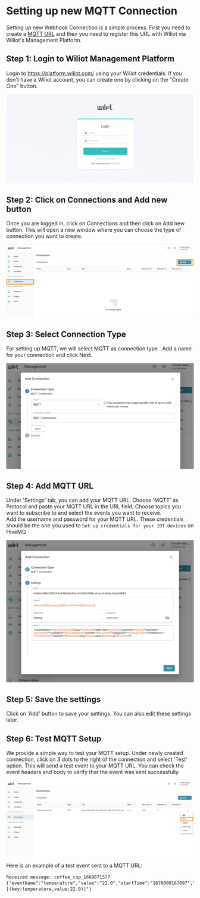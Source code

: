 # Setting up new MQTT Connection

Setting up new Webhook Connection is a simple process.
First you need to create a [MQTT URL](hiveForMQTTUrl.md) and then you need to register this URL with Wiliot via Wiliot's Management Platform.

## Step 1: Login to Wiliot Management Platform

Login to https://platform.wiliot.com/ using your Wiliot credentials.  If you don't have a Wiliot account,
you can create one by clicking on the "Create One" button.

![Login-Wiliot.png](..%2Fscreenshots%2FLogin-Wiliot.png)


## Step 2: Click on Connections and Add new button

Once you are logged in, click on Connections and then click on Add new button.
This will open a new window where you can choose the type of connection you want to create.

![Wiliot-connections.png](..%2Fscreenshots%2FWiliot-connections.png)

## Step 3: Select Connection Type

For setting up MQTT, we will select MQTT as connection type . Add a name for your connection and click Next.

![Wiliot_MQTT-1.png](..%2Fscreenshots%2FWiliot_MQTT-1.png)

## Step 4: Add MQTT URL

Under 'Settings' tab, you can add your MQTT URL. Choose 'MQTT' as  Protocol and  paste your MQTT URL  in the URL field.
Choose topics you want to subscribe to  and  select the events you want to receive.  
Add the username and password for your MQTT URL. These credentials should be the one you used to `Set up credentials for your IOT devices` on HiveMQ 

![Wiliot_Platform-mqtt-connections.png](..%2Fscreenshots%2FWiliot_Platform-mqtt-connections.png)

## Step 5: Save the settings
Click on 'Add' button to save your settings. You can also edit these settings later.

## Step 6: Test MQTT Setup

We provide a simple way to test your MQTT setup.  Under newly created connection, click on  3 dots to the right of the connection and select 'Test' option.
This will send a test event to your MQTT URL.  You can check the event headers and body to verify that the event was sent successfully.

![Wiliot_Test.png](..%2Fscreenshots%2FWiliot_Test.png)

Here is an example of a test event sent to a MQTT URL:

```shell
Received message: coffee_cup_1669671577 {"eventName":"temperature","value":"22.0","startTime":"1676000167097","endTime":"0","ownerId":"607737204301","createdOn":"1676000215587","assetId":"coffee_cup_1669671577","categoryID":"coffeecup","confidence":"1.00","keySet":"[(key:temperature,value:22.0)]"}
```

